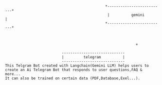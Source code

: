 

                         
                                                  *--------------------------*
                                                   |          gemini         |
                                                  *--------------------------*

  
  
                                                                +
                
							  -----------------------------
							  |         telegram          |
							  -----------------------------
	This Telgram Bot created with Langchain(Gemini LLM) helps users to create an Ai Telegram Bot that responds to user questions,FAQ & more...
	It can also be trained on certain data (PDF,Database,Exel...).
